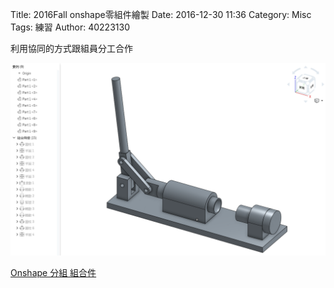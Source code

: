 Title: 2016Fall onshape零組件繪製
Date: 2016-12-30 11:36
Category: Misc
Tags: 練習
Author: 40223130

利用協同的方式跟組員分工合作

<img src="./../theme/cadp_w15_fourbar.png" width="600" />
<!-- PELICAN_END_SUMMARY -->


<a href="https://cad.onshape.com/documents/f723dfa2e7d650d3c8d16304/w/7ae4d158c2e340b2b1c0e43c/e/e8d9ea50e2cb1fdf85595f27">Onshape 分組  組合件</a>
